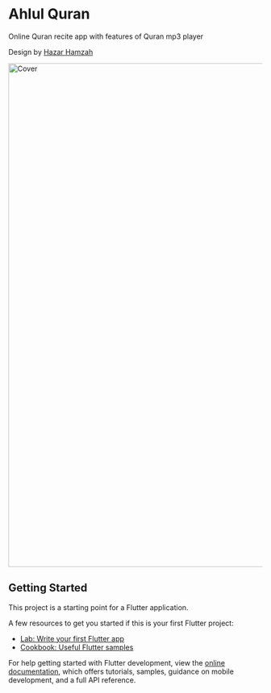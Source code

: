 # Ahlul Quran

Online Quran recite app with features of Quran mp3 player

Design by [Hazar Hamzah](https://www.figma.com/@hazar23)

<img src="https://github.com/maulana2468/ahlul-quran/blob/main/assets/vector/cover.png" alt="Cover" width="1000">

## Getting Started

This project is a starting point for a Flutter application.

A few resources to get you started if this is your first Flutter project:

- [Lab: Write your first Flutter app](https://docs.flutter.dev/get-started/codelab)
- [Cookbook: Useful Flutter samples](https://docs.flutter.dev/cookbook)

For help getting started with Flutter development, view the
[online documentation](https://docs.flutter.dev/), which offers tutorials,
samples, guidance on mobile development, and a full API reference.
